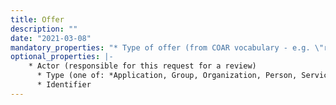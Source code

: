 ```yaml
---
title: Offer
description: ""
date: "2021-03-08"
mandatory_properties: "* Type of offer (from COAR vocabulary - e.g. \"review\", \"endorsement\", \"download\"...)\n* Sending System\n  * Identifier\n  * Name\n* Resource (the resource about which the offer is being made)\n  * Type (from COAR vocabulary of resource types)\n  * Resource URI (often a \"splash page\") \n  * File URI (the URI of the actual resource to be reviewed - i.e. not a splash page!)\n  * PID URI (the citeable URI)"
optional_properties: |-
    * Actor (responsible for this request for a review)
      * Type (one of: *Application, Group, Organization, Person, Service*)
      * Identifier
---
```


